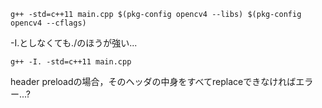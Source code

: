 

```
g++ -std=c++11 main.cpp $(pkg-config opencv4 --libs) $(pkg-config opencv4 --cflags)
```

-I.としなくても./のほうが強い...

```
g++ -I. -std=c++11 main.cpp
```

header preloadの場合，そのヘッダの中身をすべてreplaceできなければエラー...?


